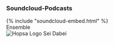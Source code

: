 <h3>Soundcloud-Podcasts</h3>
{% include "soundcloud-embed.html" %}

<!-- Todo: authenticate accounts and sync with https://www.sociablekit.com so we can also embed the whole tiktok feed and get more customizations for insta, youtube and soundcloud feeds -->

<div class="mt-8 text-lg flex items-center w-full justify-center">
<a class="no-underline hover:no-underline hover:text-white" style="text-decoration: none !important" href="/ensemble"><div class="py-3 px-6 max-w-10 m-6 border border-gray-300 hover:border-white hover:bg-gray-900 hover:text-white rounded-lg">Ensemble</div></a>
<a class="no-underline hover:no-underline hover:text-white" style="text-decoration: none !important" href="/kurs"><div class="py-3 px-6 max-w-10 m-6 border border-gray-300 hover:border-white hover:bg-gray-900 hover:text-white rounded-lg"><img src="/assets/favicon/favicon_transparent.png" alt="Hopsa Logo" class="w-6 h-6 inline -mt-2">&nbsp;Sei Dabei</div></a>
</div>